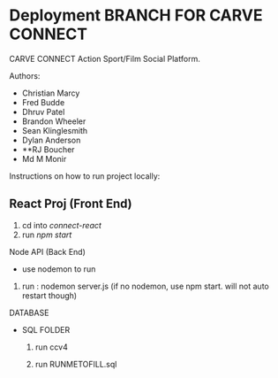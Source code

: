 # Deployment BRANCH FOR CARVE CONNECT

CARVE CONNECT
Action Sport/Film Social Platform.

Authors:
- Christian Marcy
- Fred Budde
- Dhruv Patel
- Brandon Wheeler
- Sean Klinglesmith
- Dylan Anderson
- **RJ Boucher 
- Md M Monir

Instructions on how to run project locally:

React Proj (Front End)
- 
1) cd into *connect-react*
2) run *npm start*


Node API (Back End)
- use nodemon to run
1) run : nodemon server.js
(if no nodemon, use npm start. will not auto restart though)

DATABASE
  - SQL FOLDER
    1) run ccv4

    2) run RUNMETOFILL.sql 
